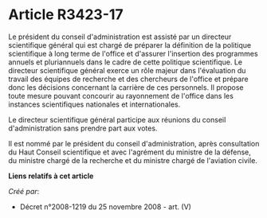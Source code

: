 # Article R3423-17

Le président du conseil d'administration est assisté par un directeur scientifique général qui est chargé de préparer la
définition de la politique scientifique à long terme de l'office et d'assurer l'insertion des programmes annuels et
pluriannuels dans le cadre de cette politique scientifique. Le directeur scientifique général exerce un rôle majeur dans
l'évaluation du travail des équipes de recherche et des chercheurs de l'office et prépare donc les décisions concernant la
carrière de ces personnels. Il propose toute mesure pouvant concourir au rayonnement de l'office dans les instances
scientifiques nationales et internationales.

Le directeur scientifique général participe aux réunions du conseil d'administration sans prendre part aux votes.

Il est nommé par le président du conseil d'administration, après consultation du Haut Conseil scientifique et avec l'agrément
du ministre de la défense, du ministre chargé de la recherche et du ministre chargé de l'aviation civile.

**Liens relatifs à cet article**

_Créé par_:

  - Décret n°2008-1219 du 25 novembre 2008 - art. (V)

